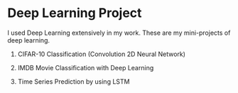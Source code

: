 # Deep Learning Project

I used Deep Learning extensively in my work.
These are my mini-projects of deep learning.

1. CIFAR-10 Classification (Convolution 2D Neural Network)

2. IMDB Movie Classification with Deep Learning 

3. Time Series Prediction by using LSTM


